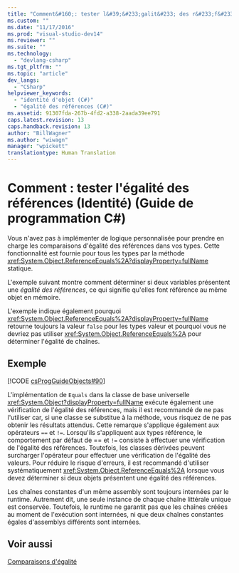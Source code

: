 ```yaml
---
title: "Comment&#160;: tester l&#39;&#233;galit&#233; des r&#233;f&#233;rences (Identit&#233;) (Guide de programmation&#160;C#) | Microsoft Docs"
ms.custom: ""
ms.date: "11/17/2016"
ms.prod: "visual-studio-dev14"
ms.reviewer: ""
ms.suite: ""
ms.technology: 
  - "devlang-csharp"
ms.tgt_pltfrm: ""
ms.topic: "article"
dev_langs: 
  - "CSharp"
helpviewer_keywords: 
  - "identité d'objet (C#)"
  - "égalité des références (C#)"
ms.assetid: 91307fda-267b-4fd2-a338-2aada39ee791
caps.latest.revision: 13
caps.handback.revision: 13
author: "BillWagner"
ms.author: "wiwagn"
manager: "wpickett"
translationtype: Human Translation
---
```

# Comment&#160;: tester l&#39;&#233;galit&#233; des r&#233;f&#233;rences (Identit&#233;) (Guide de programmation&#160;C#)
Vous n'avez pas à implémenter de logique personnalisée pour prendre en charge les comparaisons d'égalité des références dans vos types.  Cette fonctionnalité est fournie pour tous les types par la méthode <xref:System.Object.ReferenceEquals%2A?displayProperty=fullName> statique.  
  
 L'exemple suivant montre comment déterminer si deux variables présentent une *égalité des références*, ce qui signifie qu'elles font référence au même objet en mémoire.  
  
 L'exemple indique également pourquoi <xref:System.Object.ReferenceEquals%2A?displayProperty=fullName> retourne toujours la valeur `false` pour les types valeur et pourquoi vous ne devriez pas utiliser  <xref:System.Object.ReferenceEquals%2A> pour déterminer l'égalité de chaînes.  
  
## Exemple  
 [!CODE [csProgGuideObjects#90](../CodeSnippet/VS_Snippets_VBCSharp/csProgGuideObjects#90)]  
  
 L'implémentation de `Equals` dans la classe de base universelle <xref:System.Object?displayProperty=fullName> exécute également une vérification de l'égalité des références, mais il est recommandé de ne pas l'utiliser car, si une classe se substitue à la méthode, vous risquez de ne pas obtenir les résultats attendus.  Cette remarque s'applique également aux opérateurs `==` et `!=`.  Lorsqu'ils s'appliquent aux types référence, le comportement par défaut de \=\= et `!=` consiste à effectuer une vérification de l'égalité des références.  Toutefois, les classes dérivées peuvent surcharger l'opérateur pour effectuer une vérification de l'égalité des valeurs.  Pour réduire le risque d'erreurs, il est recommandé d'utiliser systématiquement <xref:System.Object.ReferenceEquals%2A> lorsque vous devez déterminer si deux objets présentent une égalité des références.  
  
 Les chaînes constantes d'un même assembly sont toujours internées par le runtime.  Autrement dit, une seule instance de chaque chaîne littérale unique est conservée.  Toutefois, le runtime ne garantit pas que les chaînes créées au moment de l'exécution sont internées, ni que deux chaînes constantes égales d'assemblys différents sont internées.  
  
## Voir aussi  
 [Comparaisons d'égalité](../../../csharp/programming-guide/statements-expressions-operators/equality-comparisons.md)